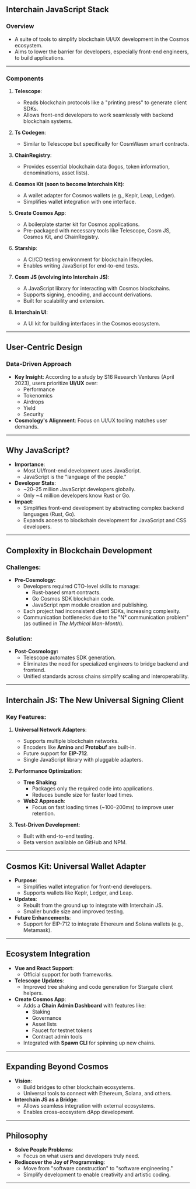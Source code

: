 

## **Interchain JavaScript Stack**
### **Overview**
- A suite of tools to simplify blockchain UI/UX development in the Cosmos ecosystem.
- Aims to lower the barrier for developers, especially front-end engineers, to build applications.

---

### **Components**
1. **Telescope**:
   - Reads blockchain protocols like a "printing press" to generate client SDKs.
   - Allows front-end developers to work seamlessly with backend blockchain systems.

2. **Ts Codegen**:
   - Similar to Telescope but specifically for CosmWasm smart contracts.

3. **ChainRegistry**:
   - Provides essential blockchain data (logos, token information, denominations, asset lists).

4. **Cosmos Kit (soon to become Interchain Kit)**:
   - A wallet adapter for Cosmos wallets (e.g., Keplr, Leap, Ledger).
   - Simplifies wallet integration with one interface.

5. **Create Cosmos App**:
   - A boilerplate starter kit for Cosmos applications.
   - Pre-packaged with necessary tools like Telescope, Cosm JS, Cosmos Kit, and ChainRegistry.

6. **Starship**:
   - A CI/CD testing environment for blockchain lifecycles.
   - Enables writing JavaScript for end-to-end tests.

7. **Cosm JS (evolving into Interchain JS)**:
   - A JavaScript library for interacting with Cosmos blockchains.
   - Supports signing, encoding, and account derivations.
   - Built for scalability and extension.

8. **Interchain UI**:
   - A UI kit for building interfaces in the Cosmos ecosystem.

---

## **User-Centric Design**
### **Data-Driven Approach**
- **Key Insight**: According to a study by S16 Research Ventures (April 2023), users prioritize **UI/UX** over:
  - Performance
  - Tokenomics
  - Airdrops
  - Yield
  - Security
- **Cosmology's Alignment**: Focus on UI/UX tooling matches user demands.

---

## **Why JavaScript?**
- **Importance**:
  - Most UI/front-end development uses JavaScript.
  - JavaScript is the "language of the people."
- **Developer Stats**:
  - ~20–25 million JavaScript developers globally.
  - Only ~4 million developers know Rust or Go.
- **Impact**:
  - Simplifies front-end development by abstracting complex backend languages (Rust, Go).
  - Expands access to blockchain development for JavaScript and CSS developers.

---

## **Complexity in Blockchain Development**
### **Challenges**:
- **Pre-Cosmology:**
  - Developers required CTO-level skills to manage:
    - Rust-based smart contracts.
    - Go Cosmos SDK blockchain code.
    - JavaScript npm module creation and publishing.
  - Each project had inconsistent client SDKs, increasing complexity.
  - Communication bottlenecks due to the "N² communication problem" (as outlined in *The Mythical Man-Month*).

### **Solution**:
- **Post-Cosmology:**
  - Telescope automates SDK generation.
  - Eliminates the need for specialized engineers to bridge backend and frontend.
  - Unified standards across chains simplify scaling and interoperability.

---

## **Interchain JS: The New Universal Signing Client**
### **Key Features**:
1. **Universal Network Adapters**:
   - Supports multiple blockchain networks.
   - Encoders like **Amino** and **Protobuf** are built-in.
   - Future support for **EIP-712**.
   - Single JavaScript library with pluggable adapters.

2. **Performance Optimization**:
   - **Tree Shaking**:
     - Packages only the required code into applications.
     - Reduces bundle size for faster load times.
   - **Web2 Approach**:
     - Focus on fast loading times (~100–200ms) to improve user retention.

3. **Test-Driven Development**:
   - Built with end-to-end testing.
   - Beta version available on GitHub and NPM.

---

## **Cosmos Kit: Universal Wallet Adapter**
- **Purpose**:
  - Simplifies wallet integration for front-end developers.
  - Supports wallets like Keplr, Ledger, and Leap.
- **Updates**:
  - Rebuilt from the ground up to integrate with Interchain JS.
  - Smaller bundle size and improved testing.
- **Future Enhancements**:
  - Support for EIP-712 to integrate Ethereum and Solana wallets (e.g., Metamask).

---

## **Ecosystem Integration**
- **Vue and React Support**:
  - Official support for both frameworks.
- **Telescope Updates**:
  - Improved tree shaking and code generation for Stargate client helpers.
- **Create Cosmos App**:
  - Adds a **Chain Admin Dashboard** with features like:
    - Staking
    - Governance
    - Asset lists
    - Faucet for testnet tokens
    - Contract admin tools
  - Integrated with **Spawn CLI** for spinning up new chains.

---

## **Expanding Beyond Cosmos**
- **Vision**:
  - Build bridges to other blockchain ecosystems.
  - Universal tools to connect with Ethereum, Solana, and others.
- **Interchain JS as a Bridge**:
  - Allows seamless integration with external ecosystems.
  - Enables cross-ecosystem dApp development.

---

## **Philosophy**
- **Solve People Problems**:
  - Focus on what users and developers truly need.
- **Rediscover the Joy of Programming**:
  - Move from "software construction" to "software engineering."
  - Simplify development to enable creativity and artistic coding.

---

